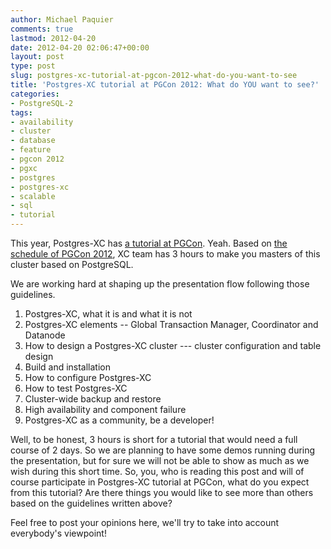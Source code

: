 ```yaml
---
author: Michael Paquier
comments: true
lastmod: 2012-04-20
date: 2012-04-20 02:06:47+00:00
layout: post
type: post
slug: postgres-xc-tutorial-at-pgcon-2012-what-do-you-want-to-see
title: 'Postgres-XC tutorial at PGCon 2012: What do YOU want to see?'
categories:
- PostgreSQL-2
tags:
- availability
- cluster
- database
- feature
- pgcon 2012
- pgxc
- postgres
- postgres-xc
- scalable
- sql
- tutorial
---
```


This year, Postgres-XC has [a tutorial at PGCon](http://www.pgcon.org/2012/schedule/events/424.en.html). Yeah.
Based on [the schedule of PGCon 2012](http://www.pgcon.org/2012/schedule/day_2012-05-16.en.html), XC team has 3 hours to make you masters of this cluster based on PostgreSQL.

We are working hard at shaping up the presentation flow following those guidelines.

  1. Postgres-XC, what it is and what it is not
  2. Postgres-XC elements -- Global Transaction Manager, Coordinator and Datanode
  3. How to design a Postgres-XC cluster --- cluster configuration and table design
  4. Build and installation
  5. How to configure Postgres-XC
  6. How to test Postgres-XC
  7. Cluster-wide backup and restore
  8. High availability and component failure
  9. Postgres-XC as a community, be a developer!

Well, to be honest, 3 hours is short for a tutorial that would need a full course of 2 days. So we are planning to have some demos running during the presentation, but for sure we will not be able to show as much as we wish during this short time.
So, you, who is reading this post and will of course participate in Postgres-XC tutorial at PGCon, what do you expect from this tutorial? Are there things you would like to see more than others based on the guidelines written above?

Feel free to post your opinions here, we'll try to take into account everybody's viewpoint!
